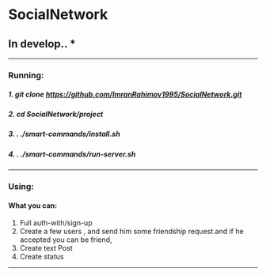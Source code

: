 # SocialNetwork
## In develop.. *
________________________

### Running: 


##### 1. git clone https://github.com/ImranRahimov1995/SocialNetwork.git
##### 2. cd SocialNetwork/project

##### 3. . ./smart-commands/install.sh

##### 4. . ./smart-commands/run-server.sh


________________________

### Using:

#### What you can:

1. Full auth-with/sign-up
2. Create a few users , and send him some friendship request.and if he accepted you can be friend,
3. Create text Post
4. Create status

_______________________
